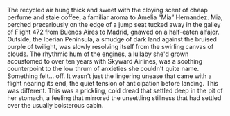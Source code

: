 The recycled air hung thick and sweet with the cloying scent of cheap perfume and stale coffee, a familiar aroma to Amelia “Mia” Hernandez.  Mia, perched precariously on the edge of a jump seat tucked away in the galley of Flight 472 from Buenos Aires to Madrid, gnawed on a half-eaten alfajor.  Outside, the Iberian Peninsula, a smudge of dark land against the bruised purple of twilight, was slowly resolving itself from the swirling canvas of clouds.  The rhythmic hum of the engines, a lullaby she'd grown accustomed to over ten years with Skyward Airlines, was a soothing counterpoint to the low thrum of anxieties she couldn't quite name.  Something felt… off.  It wasn’t just the lingering unease that came with a flight nearing its end, the quiet tension of anticipation before landing.  This was different. This was a prickling, cold dread that settled deep in the pit of her stomach, a feeling that mirrored the unsettling stillness that had settled over the usually boisterous cabin.
